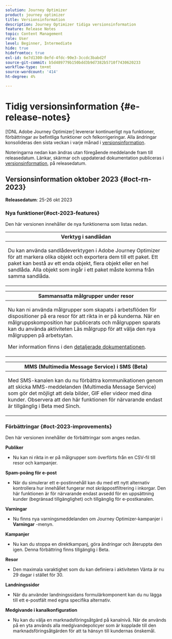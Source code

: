 ```yaml
---
solution: Journey Optimizer
product: journey optimizer
title: Versionsinformation
description: Journey Optimizer tidiga versionsinformation
feature: Release Notes
topic: Content Management
role: User
level: Beginner, Intermediate
hide: true
hidefromtoc: true
exl-id: 6e7d1300-8efd-4fdc-90e3-3ccdc3babd2f
source-git-commit: b5d489779b150bdd3b9d7382b5710f7430620233
workflow-type: tm+mt
source-wordcount: '414'
ht-degree: 4%

---
```


# Tidig versionsinformation {#e-release-notes}

[!DNL Adobe Journey Optimizer] levererar kontinuerligt nya funktioner, förbättringar av befintliga funktioner och felkorrigeringar. Alla ändringar konsolideras den sista veckan i varje månad i [versionsinformation](release-notes.md).

Noteringarna nedan kan ändras utan föregående meddelande fram till releasedatum. Länkar, skärmar och uppdaterad dokumentation publiceras i [versionsinformation](release-notes.md), på releasedatum.

## Versionsinformation oktober 2023 {#oct-rn-2023}

**Releasedatum**: 25-26 okt 2023

### Nya funktioner{#oct-2023-features}

Den här versionen innehåller de nya funktionerna som listas nedan.

<table>
<thead>
<tr>
<th><strong>Verktyg i sandlådan</strong><br/></th>
</tr>
</thead>
<tbody>
<tr>
<td>
<p>Du kan använda sandlådeverktygen i Adobe Journey Optimizer för att markera olika objekt och exportera dem till ett paket. Ett paket kan bestå av ett enda objekt, flera objekt eller en hel sandlåda. Alla objekt som ingår i ett paket måste komma från samma sandlåda.</p>
<!--img src="../data/assets/dataset-export-setup.png"-->
<!--p>For more information, refer to the <a href="../audience/get-started-audience-orchestration.md">detailed documentation</a>.</p-->
</td>
</tr>
</tbody>
</table>

<table>
<thead>
<tr>
<th><strong>Sammansatta målgrupper under resor</strong><br/></th>
</tr>
</thead>
<tbody>
<tr>
<td>
<p>Nu kan ni använda målgrupper som skapats i arbetsflöden för dispositioner på era resor för att rikta in er på kunderna. När en målgruppskomposition har publicerats och målgruppen sparats kan du använda aktiviteten Läs målgrupp för att välja den nya målgruppen på arbetsytan.</p>
<!--img src="assets/channel-reports.png"/-->
<p>Mer information finns i den <a href="../audience/get-started-audience-orchestration.md">detaljerade dokumentationen</a>.</p>
</tr>
</tbody>
</table>


<table>
<thead>
<tr>
<th><strong>MMS (Multimedia Message Service) i SMS (Beta)</strong><br/></th>
</tr>
</thead>
<tbody>
<tr>
<td>
<p>Med SMS-kanalen kan du nu förbättra kommunikationen genom att skicka MMS-meddelanden (Multimedia Message Service) som gör det möjligt att dela bilder, GIF eller videor med dina kunder. Observera att den här funktionen för närvarande endast är tillgänglig i Beta med Sinch.</p>
<!--img src="assets/channel-reports.png"/-->
<!--p>For more information, refer to the <a href="../in-app/get-started-in-app.md">detailed documentation</a>.</p-->
</tr>
</tbody>
</table>

### Förbättringar {#oct-2023-improvements}

Den här versionen innehåller de förbättringar som anges nedan.

**Publiker**

* Nu kan ni rikta in er på målgrupper som överförts från en CSV-fil till resor och kampanjer.

**Spam-poäng för e-post**

* När du simulerar ett e-postinnehåll kan du med ett nytt alternativ kontrollera hur innehållet fungerar mot skräppostfiltrering i inkorgar. Den här funktionen är för närvarande endast avsedd för en uppsättning kunder (begränsad tillgänglighet) och tillgänglig för e-postkanalen.

**Varningar**

* Nu finns nya varningsmeddelanden om Journey Optimizer-kampanjer i **Varningar** -menyn.

**Kampanjer**

* Nu kan du stoppa en direktkampanj, göra ändringar och återuppta den igen. Denna förbättring finns tillgänglig i Beta.

**Resor**

* Den maximala varaktighet som du kan definiera i aktiviteten Vänta är nu 29 dagar i stället för 30.

**Landningssidor**

* När du använder landningssidans formulärkomponent kan du nu lägga till ett e-postfält med egna specifika alternativ.

**Medgivande i kanalkonfiguration**

* Nu kan du välja en marknadsföringsåtgärd på kanalnivå. När de används på en yta används alla medgivandepolicyer som är kopplade till den marknadsföringsåtgärden för att ta hänsyn till kundernas önskemål.